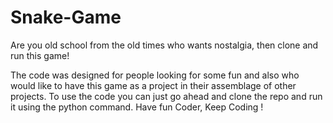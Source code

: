 # Snake-Game
Are you old school from the old times who wants nostalgia, then clone and run this game!

The code was designed for people looking for some fun and also who would like to have this game as a project in their assemblage of other projects.
To use the code you can just go ahead and clone the repo and run it using the python command.
Have fun Coder, Keep Coding !
